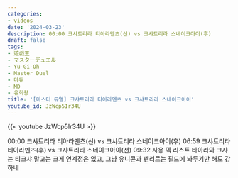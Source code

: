 ```yaml
---
categories:
- videos
date: '2024-03-23'
description: 00:00 크샤트리라 티아라멘츠(선) vs 크샤트리라 스네이크아이(후)
draft: false
tags:
- 遊戯王
- マスターデュエル
- Yu-Gi-Oh
- Master Duel
- 마듀
- MD
- 유희왕
title: '[마스터 듀얼] 크샤트리라 티아라멘츠 vs 크샤트리라 스네이크아이'
youtube_id: JzWcp5Ir34U
---
```



{{< youtube JzWcp5Ir34U >}}

00:00 크샤트리라 티아라멘츠(선) vs 크샤트리라 스네이크아이(후)
06:59 크샤트리라 티아라멘츠(후) vs 크샤트리라 스네이크아이(선)
09:32 사용 덱 리스트
타아라와 크샤는 티크샤 말고는 크게 연계점은 없고, 그냥 유니콘과 펜리르는 필드에 놔두기만 해도 강하네